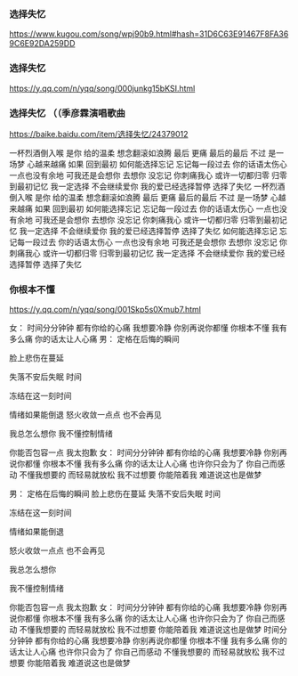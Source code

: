 ### 选择失忆
https://www.kugou.com/song/wpj90b9.html#hash=31D6C63E91467F8FA369C6E92DA259DD

### 选择失忆
https://y.qq.com/n/yqq/song/000junkg15bKSI.html

### 选择失忆 （（季彦霖演唱歌曲
https://baike.baidu.com/item/选择失忆/24379012

一杯烈酒倒入喉
是你 给的温柔
想念翻滚如浪腾
最后 更痛
最后的最后 不过
是一场梦
心越来越痛 如果
回到最初
如何能选择忘记
忘记每一段过去
你的话语太伤心
一点也没有余地
可我还是会想你
去想你 没忘记
你刺痛我心
或许一切都归零
归零到最初记忆
我一定选择
不会继续爱你
我的爱已经选择暂停
选择了失忆
一杯烈酒倒入喉
是你 给的温柔
想念翻滚如浪腾
最后 更痛
最后的最后 不过
是一场梦
心越来越痛 如果
回到最初
如何能选择忘记
忘记每一段过去
你的话语太伤心
一点也没有余地
可我还是会想你
去想你 没忘记
你刺痛我心
或许一切都归零
归零到最初记忆
我一定选择
不会继续爱你
我的爱已经选择暂停
选择了失忆
如何能选择忘记
忘记每一段过去
你的话语太伤心
一点也没有余地
可我还是会想你
去想你 没忘记
你刺痛我心
或许一切都归零
归零到最初记忆
我一定选择
不会继续爱你
我的爱已经选择暂停
选择了失忆

### 你根本不懂
https://y.qq.com/n/yqq/song/001Skp5s0Xmub7.html

女：
时间分分钟钟
都有你给的心痛
我想要冷静
你别再说你都懂
你根本不懂
我有多么痛
你的话太让人心痛
男：
定格在后悔的瞬间

脸上悲伤在蔓延

失落不安后失眠
时间

冻结在这一刻时间

情绪如果能倒退
怒火收敛一点点
也不会再见

我总怎么想你
我不懂控制情绪

你能否包容一点
我太抱歉
女：
时间分分钟钟
都有你给的心痛
我想要冷静
你别再说你都懂
你根本不懂
我有多么痛
你的话太让人心痛
也许你只会为了
你自己而感动
不懂我想要的
而轻易就放松
我不过想要
你能陪着我
难道说这也是做梦

男：
定格在后悔的瞬间
脸上悲伤在蔓延
失落不安后失眠
时间

冻结在这一刻时间

情绪如果能倒退

怒火收敛一点点
也不会再见

我总怎么想你

我不懂控制情绪

你能否包容一点
我太抱歉
女：
时间分分钟钟
都有你给的心痛
我想要冷静
你别再说你都懂
你根本不懂
我有多么痛
你的话太让人心痛
也许你只会为了
你自己而感动
不懂我想要的
而轻易就放松
我不过想要
你能陪着我
难道说这也是做梦
时间分分钟钟
都有你给的心痛
我想要冷静
你别再说你都懂
你根本不懂
我有多么痛
你的话太让人心痛
也许你只会为了
你自己而感动
不懂我想要的
而轻易就放松
我不过想要
你能陪着我
难道说这也是做梦
